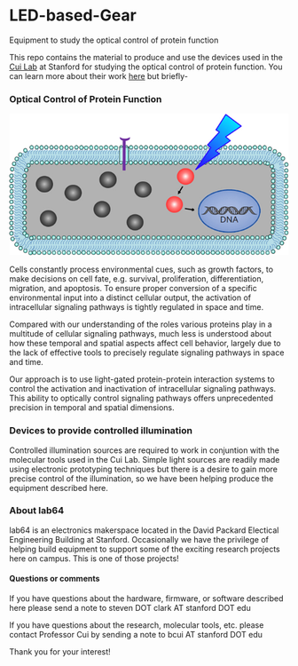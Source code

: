 # LED-based-Gear
Equipment to study the optical control of protein function

This repo contains the material to produce and use the devices used in the [Cui Lab](https://cuilab.stanford.edu) at Stanford for studying the optical control of protein function. You can learn more about their work [here](https://cuilab.stanford.edu/optical-control-protein-function) but briefly-

### Optical Control of Protein Function


<img src="images/lightsignalingpathway.jpg" width="700"/>


Cells constantly process environmental cues, such as growth factors, to make decisions on cell fate, e.g. survival, proliferation, differentiation, migration, and apoptosis. To ensure proper conversion of a specific environmental input into a distinct cellular output, the activation of intracellular signaling pathways is tightly regulated in space and time.

Compared with our understanding of the roles various proteins play in a multitude of cellular signaling pathways, much less is understood about how these temporal and spatial aspects affect cell behavior, largely due to the lack of effective tools to precisely regulate signaling pathways in space and time.

Our approach is to use light-gated protein-protein interaction systems to control the activation and inactivation of intracellular signaling pathways. This ability to optically control signaling pathways offers unprecedented precision in temporal and spatial dimensions.

### Devices to provide controlled illumination

Controlled illumination sources are required to work in conjuntion with the molecular tools used in the Cui Lab. Simple light sources are readily made using electronic prototyping techniques but there is a desire to gain more precise control of the illumination, so we have been helping produce the equipment described here.

### About lab64
lab64 is an electronics makerspace located in the David Packard Electical Engineering Building at Stanford. Occasionally we have the privilege of helping build equipment to support some of the exciting research projects here on campus. This is one of those projects!

#### Questions or comments
If you have questions about the hardware, firmware, or software described here please send a note to steven DOT clark AT stanford DOT edu

If you have questions about the research, molecular tools, etc. please contact Professor Cui by sending a note to bcui AT stanford DOT edu

Thank you for your interest!
